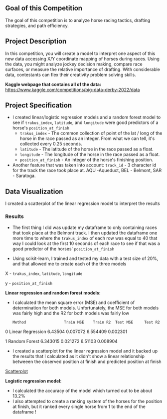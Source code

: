 ## Goal of this Competition
The goal of this competition is to analyze horse racing tactics, drafting strategies, and path efficiency.

## Project Description
In this competition, you will create a model to interpret one aspect of this new data accessing X/Y coordinate mapping of horses during races. Using the data, you might analyze jockey decision making, compare race surfaces, or measure the relative importance of drafting. With considerable data, contestants can flex their creativity problem solving skills.

**Kaggle webpage that contains all of the data:**
https://www.kaggle.com/competitions/big-data-derby-2022/data

## Project Specification
* I created linear/logistic regression models and a random forest model to see if `trakus_index`, `latitude`, and `longitude` were good predictors of a horse's `position_at_finish`
    * `trakus_index` - The common collection of point of the lat / long of the horse in the race passed as an integer. From what we can tell, it's collected every 0.25 seconds.
    * `latitude` - The latitude of the horse in the race passed as a float.
    * `longitude` - The longitude of the horse in the race passed as a float.
    * `position_at_finish` - An integer of the horse's finishing position.
* Another feature that was taken into account:
    `track_id` - 3 character id for the track the race took place at. AQU -Aqueduct, BEL - Belmont, SAR - Saratoga.
    
## Data Visualization
I created a scatterplot of the linear regression model to interpret the results

### Results
* The first thing I did was update my dataframe to only containing races that took place at the Belmont track. I then updated the dataframe one more time to where the `trakus_index` of each row was equal to 40 that way I could look at the first 10 seconds of each race to see if that was a good predictor of the horses' `position_at_finish`

* Using scikit-learn, I trained and tested my data with a test size of 20%, and that allowed me to create each of the three models

X - `trakus_index`, `latitude`, `longitude`

y - `position_at_finish`

**Linear regression and random forest models:**
* I calculated the mean square error (MSE) and coefficient of determination for both models. Unfortunately, the MSE for both models was fairly high and the R2 for both models was fairly low
  
      Method	             Train MSE	  Train R2	Test MSE	 Test R2

0	Linear Regression	 6.43504	     0.007072	6.554409	 0.002301

1	Random Forest	    6.343015	  0.021272	6.51103	 0.008904

* I created a scatterplot for the linear regression model and it backed up the results that I calculated as it didn't show a linear relationship betweeen the observed position at finish and predicted position at finish

[Scatterplot](https://github.com/yeahAaron/KaggleProject/assets/112126602/ced1ff75-e52f-42ee-94e6-f759bdf97d58)

**Logistic regression model:**
* I calculated the accuracy of the model which turned out to be about 13.2%
* I also attempted to create a ranking system of the horses for the position at finish, but it ranked every single horse from 1 to the end of the dataframe !
